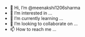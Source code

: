 - 👋 Hi, I’m @meenakshi1206sharma
- 👀 I’m interested in ...
- 🌱 I’m currently learning ...
- 💞️ I’m looking to collaborate on ...
- 📫 How to reach me ...

<!---
meenakshi1206sharma/meenakshi1206sharma is a ✨ special ✨ repository because its `README.md` (this file) appears on your GitHub profile.
You can click the Preview link to take a look at your changes.
--->
